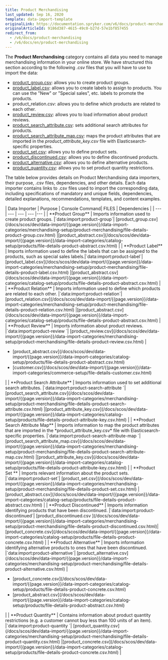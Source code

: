 ```yaml
---
title: Product Merchandising
last_updated: Sep 16, 2020
template: data-import-template
originalLink: https://documentation.spryker.com/v6/docs/product-merchandising
originalArticleId: 9186d387-4615-49c0-b27d-57e1bf857455
redirect_from:
  - /v6/docs/product-merchandising
  - /v6/docs/en/product-merchandising
---
```


The **Product Merchandising** category contains all data you need to manage merchandising information in your online store. We have structured this section according to the following .csv files that you will have to use to import the data:

* [product_group.csv](/docs/scos/dev/data-import/{{page.version}}/data-import-categories/merchandising-setup/product-merchandising/file-details-product-group.csv.html): allows you to create product groups.
* [product_label.csv](/docs/scos/dev/data-import/{{page.version}}/data-import-categories/merchandising-setup/product-merchandising/file-details-product-label.csv.html): allows you to create labels to assign to products. You can use the "New" or  "Special sales", etc. labels to promote the products.
* product_relation.csv: allows you to define which products are related to each other.
* [product_review.csv](/docs/scos/dev/data-import/{{page.version}}/data-import-categories/merchandising-setup/product-merchandising/file-details-product-review.csv.html): allows you to load information about product reviews.
* [product_search_attribute.csv](/docs/scos/dev/data-import/{{page.version}}/data-import-categories/merchandising-setup/product-merchandising/file-details-product-search-attribute.csv.html): sets additional search attributes for products.
* [product_search_attribute_map.csv](/docs/scos/dev/data-import/{{page.version}}/data-import-categories/merchandising-setup/product-merchandising/file-details-product-search-attribute-map.csv.html): maps the product attributes that are imported in the *product_attribute_key.csv* file with Elasticsearch-specific properties.
* [product_set.csv](/docs/scos/dev/data-import/{{page.version}}/data-import-categories/merchandising-setup/product-merchandising/file-details-product-set.csv.html): allows you to define product sets.
* [product_discontinued.csv](/docs/scos/dev/data-import/{{page.version}}/data-import-categories/merchandising-setup/product-merchandising/file-details-product-discontinued.csv.html): allows you to define discontinued products.
* [product_alternative.csv](/docs/scos/dev/data-import/{{page.version}}/data-import-categories/merchandising-setup/product-merchandising/file-details-product-alternative.csv.html): allows you to define alternative products.
* [product_quantity.csv](/docs/scos/dev/data-import/{{page.version}}/data-import-categories/merchandising-setup/product-merchandising/file-details-product-quantity.csv.html): allows you to set product quantity restrictions.

The table below provides details on Product Merchandising data importers, their purpose, .csv files, dependencies, and other details. Each data importer contains links to .csv files used to import the corresponding data, including specifications of mandatory and unique fields, dependencies, detailed explanations, recommendations, templates, and content examples.

<div>
| Data Importer | Purpose | Console Command| FILES | Dependencies |
| --- | --- | --- | --- |--- |
| **Product Group**   | Imports information used to create product groups. |`data:import:product-group`|  [product_group.csv](/docs/scos/dev/data-import/{{page.version}}/data-import-categories/merchandising-setup/product-merchandising/file-details-product-group.csv.html) |[product_abstract.csv](/docs/scos/dev/data-import/{{page.version}}/data-import-categories/catalog-setup/products/file-details-product-abstract.csv.html) |
| **Product Label**   |  Imports information used to define the labels that can be assigned to the products, such as special sales labels.|`data:import:product-label`| [product_label.csv](/docs/scos/dev/data-import/{{page.version}}/data-import-categories/merchandising-setup/product-merchandising/file-details-product-label.csv.html) |[product_abstract.csv](/docs/scos/dev/data-import/{{page.version}}/data-import-categories/catalog-setup/products/file-details-product-abstract.csv.html) |
| **Product Relation**   | Imports information used to define which products are related to each other. |`data:import:product-relation`| [product_relation.csv](/docs/scos/dev/data-import/{{page.version}}/data-import-categories/merchandising-setup/product-merchandising/file-details-product-relation.csv.html) |[product_abstract.csv](/docs/scos/dev/data-import/{{page.version}}/data-import-categories/catalog-setup/products/file-details-product-abstract.csv.html) |
| **Product Review**   | Imports information about product reviews. |`data:import:product-review `| [product_review.csv](/docs/scos/dev/data-import/{{page.version}}/data-import-categories/merchandising-setup/product-merchandising/file-details-product-review.csv.html) |<ul><li>[product_abstract.csv](/docs/scos/dev/data-import/{{page.version}}/data-import-categories/catalog-setup/products/file-details-product-abstract.csv.html)</li><li>[customer.csv](/docs/scos/dev/data-import/{{page.version}}/data-import-categories/commerce-setup/file-details-customer.csv.html)</li></ul> |
| **Product Search Attribute**   | Imports information used to set additional search attributes. |`data:import:product-search-attribute `| [product_search_attribute.csv](/docs/scos/dev/data-import/{{page.version}}/data-import-categories/merchandising-setup/product-merchandising/file-details-product-search-attribute.csv.html) |[product_attribute_key.csv](/docs/scos/dev/data-import/{{page.version}}/data-import-categories/catalog-setup/products/file-details-product-attribute-key.csv.html) |
| **Product Search Attribute Map**   | Imports information to map the product attributes that are imported in the *product_attribute_key.csv* file with Elasticsearch-specific properties. |`data:import:product-search-attribute-map `| [product_search_attribute_map.csv](/docs/scos/dev/data-import/{{page.version}}/data-import-categories/merchandising-setup/product-merchandising/file-details-product-search-attribute-map.csv.html) |[product_attribute_key.csv](/docs/scos/dev/data-import/{{page.version}}/data-import-categories/catalog-setup/products/file-details-product-attribute-key.csv.html) |
| **Product Set **   | Imports relevant information about the product sets. |`data:import:product-set`| [product_set.csv](/docs/scos/dev/data-import/{{page.version}}/data-import-categories/merchandising-setup/product-merchandising/file-details-product-set.csv.html) |[product_abstract.csv](/docs/scos/dev/data-import/{{page.version}}/data-import-categories/catalog-setup/products/file-details-product-abstract.csv.html) |
| **Product Discontinued**   | Imports information identifying products that have been discontinued. |`data:import:product-discontinued`| [product_discontinued.csv ](/docs/scos/dev/data-import/{{page.version}}/data-import-categories/merchandising-setup/product-merchandising/file-details-product-discontinued.csv.html)|[product_concrete.csv](/docs/scos/dev/data-import/{{page.version}}/data-import-categories/catalog-setup/products/file-details-product-concrete.csv.html) |
| **Product Alternative**   | Imports information identifying alternative products to ones that have been discontinued. |`data:import:product-alternative`| [product_alternative.csv](/docs/scos/dev/data-import/{{page.version}}/data-import-categories/merchandising-setup/product-merchandising/file-details-product-alternative.csv.html) |<ul><li>[product_concrete.csv](/docs/scos/dev/data-import/{{page.version}}/data-import-categories/catalog-setup/products/file-details-product-concrete.csv.html)</li><li>[product_abstract.csv](/docs/scos/dev/data-import/{{page.version}}/data-import-categories/catalog-setup/products/file-details-product-abstract.csv.html)</li></ul> |
| **Product Quantity**   | Contains information about product quantity restrictions (e.g. a customer cannot buy less than 100 units of an item). |`data:import:product-quantity `| [product_quantity.csv](/docs/scos/dev/data-import/{{page.version}}/data-import-categories/merchandising-setup/product-merchandising/file-details-product-quantity.csv.html) |[product_concrete.csv](/docs/scos/dev/data-import/{{page.version}}/data-import-categories/catalog-setup/products/file-details-product-concrete.csv.html) |
</div>